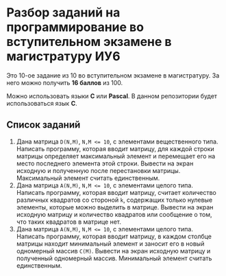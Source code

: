 # Разбор заданий на программирование во вступительном экзамене в магистратуру ИУ6

Это 10-ое задание из 10 во вступительном экзамене в магистратуру.
За него можно получить **16 баллов** из 100.

Можно использовать языки **C** или **Pascal**.
В данном репозитории будет использоваться язык **C**.

## Список заданий

1. Дана матрица `D(N,M)`, `N,M <= 10`, с элементами вещественного типа. Написать программу, которая вводит матрицу, для каждой строки матрицы определяет максимальный элемент и перемещает его на место последнего элемента этой строки. Вывести на экран исходную и полученную после перестановки матрицы. Максимальный элемент считать единственным.
2. Дана матрица `А(N,M)`, `N,M <= 10`, с элементами целого типа. Написать программу, которая вводит матрицу, считает количество различных квадратов со стороной `k`, содержащих только нулевые элементы, которые можно выделить в матрице. Вывести на экран исходную матрицу и количество квадратов или сообщение о том, что таких квадратов в матрице нет.
3. Дана матрица `A(N,M)`, `N,M <= 10`, с элементами целого типа. Написать программу, которая вводит матрицу, в каждом столбце матрицы находит минимальный элемент и заносит его в новый одномерный массив `C(M)`. Вывести на экран исходную матрицу и полученный одномерный массив. Минимальный элемент считать единственным.
